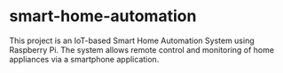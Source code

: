 # smart-home-automation
This project is an IoT-based Smart Home Automation System using Raspberry Pi. The system allows remote control and monitoring of home appliances via a smartphone application.
